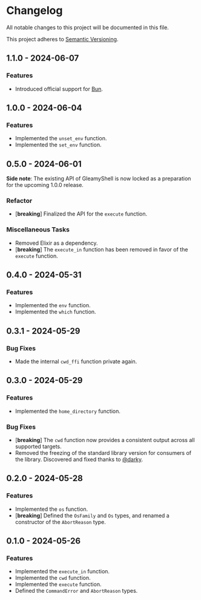 # Changelog

All notable changes to this project will be documented in this file.

This project adheres to [Semantic Versioning](https://semver.org/spec/v2.0.0.html).

## 1.1.0 - 2024-06-07

### Features

-   Introduced official support for [Bun](https://bun.sh/).

## 1.0.0 - 2024-06-04

### Features

-   Implemented the `unset_env` function.
-   Implemented the `set_env` function.

## 0.5.0 - 2024-06-01

**Side note**: The existing API of GleamyShell is now locked as a preparation for the upcoming 1.0.0 release.

### Refactor

-   [**breaking**] Finalized the API for the `execute` function.

### Miscellaneous Tasks

-   Removed Elixir as a dependency.
-   [**breaking**] The `execute_in` function has been removed in favor of the `execute` function.

## 0.4.0 - 2024-05-31

### Features

-   Implemented the `env` function.
-   Implemented the `which` function.

## 0.3.1 - 2024-05-29

### Bug Fixes

-   Made the internal `cwd_ffi` function private again.

## 0.3.0 - 2024-05-29

### Features

-   Implemented the `home_directory` function.

### Bug Fixes

-   [**breaking**] The `cwd` function now provides a consistent output across all supported targets.
-   Removed the freezing of the standard library version for consumers of the library. Discovered and fixed thanks to
    [@darky](https://github.com/darky).

## 0.2.0 - 2024-05-28

### Features

-   Implemented the `os` function.
-   [**breaking**] Defined the `OsFamily` and `Os` types, and renamed a constructor of the `AbortReason` type.

## 0.1.0 - 2024-05-26

### Features

-   Implemented the `execute_in` function.
-   Implemented the `cwd` function.
-   Implemented the `execute` function.
-   Defined the `CommandError` and `AbortReason` types.

<!-- scaffolded by git-cliff -->
